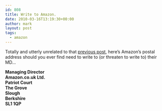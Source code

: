 ```yaml
---
id: 808
title: Write to Amazon.
date: 2010-03-16T13:19:30+00:00
author: mark
layout: post
tags:
  - amazon
---
```

Totally and utterly unrelated to that [previous post](http://www.sallonoroff.co.uk/blog/2010/03/how-to-get-a-refund-on-your-broken-xbox360/), here&#8217;s Amazon&#8217;s postal address should you ever find need to write to (or threaten to write to) their MD&#8230;

<div id="_mcePaste">
  <strong>Managing Director</strong>
</div>

<div id="_mcePaste">
  <strong>Amazon.co.uk Ltd.</strong>
</div>

<div id="_mcePaste">
  <strong>Patriot Court</strong>
</div>

<div id="_mcePaste">
  <strong>The Grove</strong>
</div>

<div id="_mcePaste">
  <strong>Slough</strong>
</div>

<div>
  <strong>Berkshire</strong>
</div>

<div id="_mcePaste">
  <strong>SL1 1QP</strong>
</div>

<div>
  <strong><br /> </strong>
</div>